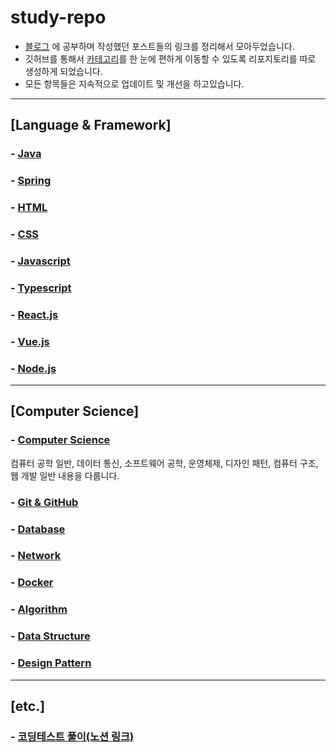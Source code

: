 # study-repo
- [블로그](https://velog.io/@bami) 에 공부하며 작성했던 포스트들의 링크를 정리해서 모아두었습니다.
- 깃허브를 통해서 [카테고리](https://velog.io/@bami/series)를 한 눈에 편하게 이동할 수 있도록 리포지토리를 따로 생성하게 되었습니다.
- 모든 항목들은 지속적으로 업데이트 및 개선을 하고있습니다.

---
## [Language & Framework]
### - [Java](https://github.com/Bam-j/study-repo/blob/main/JAVA.md) <br/>
### - [Spring](https://github.com/Bam-j/study-repo/blob/main/SPRING.md) <br/>
### - [HTML](https://github.com/Bam-j/study-repo/blob/main/HTML.md) <br/>
### - [CSS](https://github.com/Bam-j/study-repo/blob/main/CSS.md) <br/>
### - [Javascript](https://github.com/Bam-j/study-repo/blob/main/JAVASCRIPT.md) <br/>
### - [Typescript](https://github.com/Bam-j/study-repo/blob/main/TYPESCRIPT.md) <br/>
### - [React.js](https://github.com/Bam-j/react-study/blob/main/README.md) <br/>
### - [Vue.js](https://github.com/Bam-j/study-repo/blob/main/VUE.md) <br/>
### - [Node.js](https://github.com/Bam-j/node-study/blob/main/README.md) <br/>

<hr/>

## [Computer Science]
### - [Computer Science](https://github.com/Bam-j/study-repo/blob/main/CS.md)
컴퓨터 공학 일반, 데이터 통신, 소프트웨어 공학, 운영체제, 디자인 패턴, 컴퓨터 구조, 웹 개발 일반 내용을 다룹니다.<br/>
### - [Git & GitHub](https://github.com/Bam-j/study-repo/blob/main/GIT.md) <br/>
### - [Database](https://github.com/Bam-j/study-repo/blob/main/DATABASE.md) <br/>
### - [Network](https://github.com/Bam-j/study-repo/blob/main/NETWORK.md) <br/>
### - [Docker](https://github.com/Bam-j/study-repo/blob/main/Docker.md) <br/>
### - [Algorithm](https://github.com/Bam-j/study-repo/blob/main/ALGORITHM.md) <br/>
### - [Data Structure](https://github.com/Bam-j/study-repo/blob/main/DATA_STRUCTURE.md) <br/>
### - [Design Pattern](https://github.com/Bam-j/study-repo/blob/main/DESIGN_PATTERN.md) <br/>

<hr/>

## [etc.]
### - [코딩테스트 풀이(노션 링크)](https://glow-dryer-c98.notion.site/42dd0401cfbb4b8a996a1fe27df49270) <br/>
